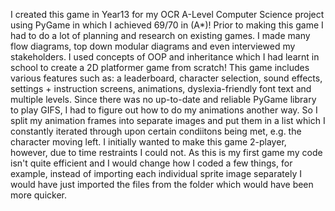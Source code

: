 I created this game in Year13 for my OCR A-Level Computer Science project using PyGame in which I achieved 69/70 in (A*)!
Prior to making this game I had to do a lot of planning and research on existing games. I made many flow diagrams, top down modular diagrams and even interviewed my stakeholders.
I used concepts of OOP and inheritance which I had learnt in school to create a 2D platformer game from scratch!
This game includes various features such as: a leaderboard, character selection, sound effects, settings + instruction screens, animations, dyslexia-friendly font text and multiple levels.
Since there was no up-to-date and reliable PyGame library to play GIFS, I had to figure out how to do my animations another way. So I split my animation frames into separate images and put them in a list which I constantly iterated through upon certain condiitons being met, e.g. the character moving left.
I initially wanted to make this game 2-player, however, due to time restraints I could not.
As this is my first game my code isn't quite efficient and I would change how I coded a few things, for example, instead of importing each individual sprite image separately I would have just imported the files from the folder which would have been more quicker.
